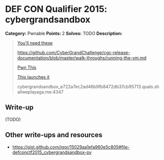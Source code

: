 # DEF CON Qualifier 2015: cybergrandsandbox

**Category:** Pwnable
**Points:** 2
**Solves:** TODO
**Description:**

> [You'll need these](http://repo.cybergrandchallenge.com/boxes/)
>
> <https://github.com/CyberGrandChallenge/cgc-release-documentation/blob/master/walk-throughs/running-the-vm.md>
>
> [Pwn This](http://downloads.notmalware.ru/cybergrandsandbox_e722a7ec2ad46b9fb8472db37cb95713)
>
> [This launches it](http://downloads.notmalware.ru/cybergrandsandbox_launcher_cf878d2811220c8793ae9b132d7fd490)
>
> cybergrandsandbox_e722a7ec2ad46b9fb8472db37cb95713.quals.shallweplayaga.me:4347


## Write-up

(TODO)

## Other write-ups and resources

* <https://gist.github.com/jgor/15029aa1efa960e5c805#file-defconctf2015_cybergrandsandbox-py>
